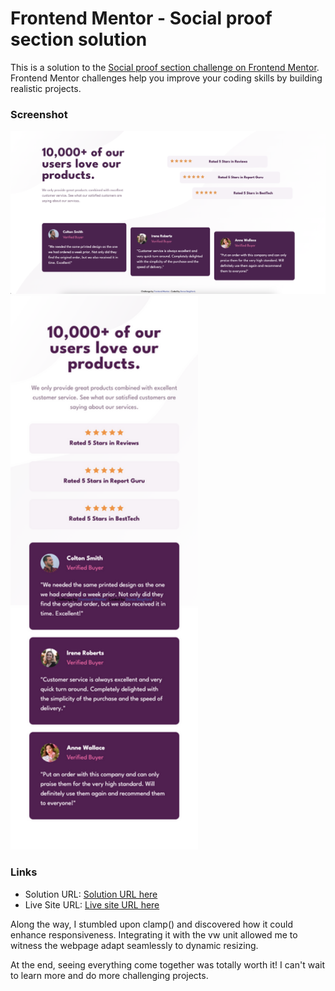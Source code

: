 # Frontend Mentor - Social proof section solution

This is a solution to the [Social proof section challenge on Frontend Mentor](https://www.frontendmentor.io/challenges/social-links-profile-UG32l9m6dQ). Frontend Mentor challenges help you improve your coding skills by building realistic projects. 

### Screenshot

![Screenshot Desktop](./screenshot-desktop.png)
<img src="./screenshot-mobile.png" alt="Screenshot Mobile" width="300">

### Links

- Solution URL: [Solution URL here](https://github.com/DorsaBeigifard/FEM-social-links)
- Live Site URL: [Live site URL here](https://dorsabeigifard.github.io/FEM-social-proof-section/)



Along the way, I stumbled upon clamp() and discovered how it could enhance responsiveness. Integrating it with the vw unit allowed me to witness the webpage adapt seamlessly to dynamic resizing.

At the end, seeing everything come together was totally worth it!
I can't wait to learn more and do more challenging projects.
